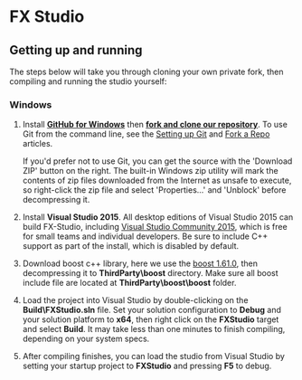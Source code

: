 # FX Studio

## Getting up and running

The steps below will take you through cloning your own private fork, then compiling and running the studio yourself:

### Windows

1. Install **[GitHub for Windows](https://windows.github.com/)** then **[fork and clone our repository](https://guides.github.com/activities/forking/)**. 
   To use Git from the command line, see the [Setting up Git](https://help.github.com/articles/set-up-git/) and [Fork a Repo](https://help.github.com/articles/fork-a-repo/) articles.

   If you'd prefer not to use Git, you can get the source with the 'Download ZIP' button on the right. The built-in Windows zip utility will mark the contents of zip files 
   downloaded from the Internet as unsafe to execute, so right-click the zip file and select 'Properties...' and 'Unblock' before decompressing it.

1. Install **Visual Studio 2015**. 
   All desktop editions of Visual Studio 2015 can build FX-Studio, including [Visual Studio Community 2015](http://www.visualstudio.com/products/visual-studio-community-vs), which is free for small teams and individual developers.
   Be sure to include C++ support as part of the install, which is disabled by default.
   
1. Download boost c++ library, here we use the [boost 1.61.0](https://sourceforge.net/projects/boost/files/boost/1.61.0/), then decompressing it to **ThirdParty\boost** directory. Make sure all boost include file are located at **ThirdParty\boost\boost** folder.
  
1. Load the project into Visual Studio by double-clicking on the **Build\FXStudio.sln** file. Set your solution configuration to **Debug** and your solution
   platform to **x64**, then right click on the **FXStudio** target and select **Build**. It may take less than one minutes to finish compiling, depending on your system specs.

1. After compiling finishes, you can load the studio from Visual Studio by setting your startup project to **FXStudio** and pressing **F5** to debug.
